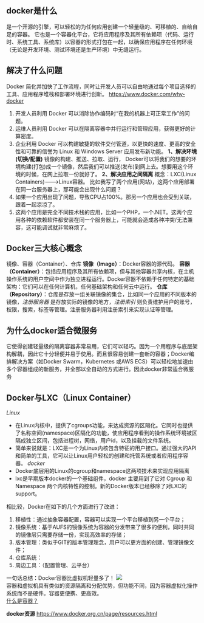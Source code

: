 ## docker是什么 ##
是一个开源的引擎，可以轻松的为任何应用创建一个轻量级的、可移植的、自给自足的容器。
它也是一个容器化平台，它将应用程序及其所有依赖项（代码、运行时、系统工具、系统库）以容器的形式打包在一起，以确保应用程序在任何环境（无论是开发环境、测试环境还是生产环境）中无缝运行。

## 解决了什么问题 ##
Docker 简化并加快了工作流程，同时让开发人员可以自由地通过每个项目选择的工具、应用程序堆栈和部署环境进行创新。
https://www.docker.com/why-docker
1. 开发人员利用 Docker 可以消除协作编码时“在我的机器上可正常工作”的问题。
1. 运维人员利用 Docker 可以在隔离容器中并行运行和管理应用，获得更好的计算密度。
1. 企业利用 Docker 可以构建敏捷的软件交付管道，以更快的速度、更高的安全性和可靠的信誉为 Linux 和 Windows Server 应用发布新功能。
**1、解决环境(切换/配置)**
镜像的构建、推送、拉取、运行，
Docker可以将我们的想要的环境构建(打包)成一个镜像，然后我们可以推送(发布)到网上去。想要用这个环境的时候，在网上拉取一份就好了。
**2、解决应用之间隔离**
概念：LXC(Linux Containers)--->Linux容器。
比如我写了两个应用(网站)，这两个应用部署在同一台服务器上，那可能会出现什么问题？
1. 如果一个应用出现了问题，导致CPU占100%。那另一个应用也会受到关联，跟着一起凉凉了。
1. 这两个应用是完全不同技术栈的应用，比如一个PHP，一个.NET。这两个应用各种的依赖软件都安装在同一个服务器上，可能就会造成各种冲突/无法兼容，这可能调试就非常麻烦了。


## Docker三大核心概念 ##
镜像、容器（Container）、仓库
**镜像（Image）**：Docker容器的源代码。
**容器（Container）**：包括应用程序及其所有依赖项，但与其他容器共享内核，在主机操作系统的用户空间中作为独立进程运行。Docker容器不依赖于任何特定的基础架构：它们可以在任何计算机，任何基础架构和任何云中运行。
**仓库（Repository）**：仓库是存放一组关联镜像的集合，比如同一个应用的不同版本的镜像，*注册服务器* 是存放实际的镜像的地方，*注册索引* 则负责维护用户的账号，权限，搜索，标签等管理。注册服务器利用注册索引来实现认证等管理。

## 为什么docker适合微服务
它使得创建轻量级的隔离容器非常易用，它们可以轻巧。因为一个用程序与底层架构解耦，因此它十分轻便并易于使用。而且很容易创建一套新的容器；Docker编排解决方案（如Docker Swarm，Kubernetes 或AWS ECS）可以轻松地加速由多个容器组成的新服务，并全部以全自动的方式进行。因此docker非常适合微服务


## Docker与LXC（Linux Container）
*Linux*
- 在Linux内核中，提供了cgroups功能，来达成资源的区隔化。它同时也提供了名称空间(namespace)区隔化的功能，使应用程序看到的操作系统环境被区隔成独立区间，包括进程树，网络，用户id，以及挂载的文件系统。
- 简单来说就是：LXC是一个为Linux内核包含特征的用户接口。通过强大的API和简单的工具，它可以让Linux用户轻松的创建和托管系统或者应用程序容器。
*docker*
- Docker底层用的Linux的cgroup和namespace这两项技术来实现应用隔离
- lxc是早期版本docker的一个基础组件，docker 主要用到了它对 Cgroup 和 Namespace 两个内核特性的控制。新的Docker版本已经移除了对LXC的support。

相比较，Docker在如下的几个方面进行了改进：
1. 移植性：通过抽象容器配置，容器可以实现一个平台移植到另一个平台；
1. 镜像系统：基于AUFS的镜像系统为容器的分发带来了很多的便利，同时共同的镜像层只需要存储一份，实现高效率的存储；
1. 版本管理：类似于GIT的版本管理理念，用户可以更方面的创建、管理镜像文件；
1. 仓库系统：
1. 周边工具：（配置管理、云平台）

一句话总结：Docker容器比虚拟机轻量多了！
![](https://pic2.zhimg.com/80/v2-a17759859f1e5c8bc9657d641b68fcc1_720w.jpg)<br>
容器和虚拟机具有类似的资源隔离和分配优势，但功能不同，因为容器虚拟化操作系统而不是硬件。容器更便携、更高效。<br>
[什么是容器？](https://www.docker.com/resources/what-container#/virtual_machines)<br>


**docker资源**
https://www.docker.org.cn/page/resources.html